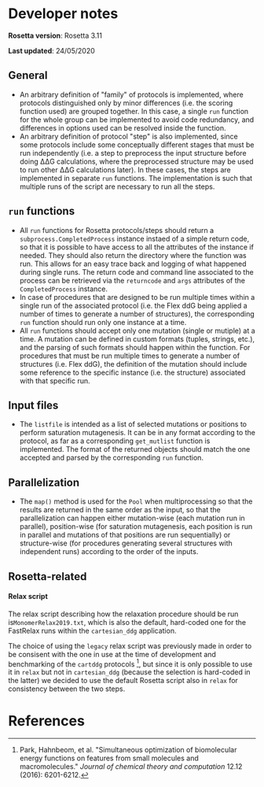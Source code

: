 # Developer notes

**Rosetta version**: Rosetta 3.11

**Last updated**: 24/05/2020

## General

* An arbitrary definition of "family" of protocols is implemented, where protocols distinguished only by minor differences (i.e. the scoring function used) are grouped together. In this case, a single `run` function for the whole group can be implemented to avoid code redundancy, and differences in options used can be resolved inside the function.
* An arbitrary definition of protocol "step" is also implemented, since some protocols include some conceptually different stages that must be run independently (i.e. a step to preprocess the input structure before doing ΔΔG calculations, where the preprocessed structure may be used to run other ΔΔG calculations later). In these cases, the steps are implemented in separate `run` functions. The implementation is such that multiple runs of the script are necessary to run all the steps.

## `run` functions

* All `run` functions for Rosetta protocols/steps should return a `subprocess.CompletedProcess` instance instaed of a simple return code, so that it is possible to have access to all the attributes of the instance if needed. They should also return the directory where the function was run. This allows for an easy trace back and logging of what happened during single runs. The return code and command line associated to the process can be retrieved via the `returncode` and `args` attributes of the `CompletedProcess` instance.
* In case of procedures that are designed to be run multiple times within a single run of the associated protocol (i.e. the Flex ddG  being applied a number of times to generate a number of structures), the corresponding `run` function should run only one instance at a time.
* All `run` functions should accept only one mutation (single or mutiple) at a time. A mutation can be defined in custom formats (tuples, strings, etc.), and the parsing of such formats should happen within the function. For procedures that must be run multiple times to generate a number of structures (i.e. Flex ddG), the definition of the mutation should include some reference to the specific instance (i.e. the structure) associated with that specific run.

## Input files

* The `listfile` is intended as a list of selected mutations or positions to perform saturation mutagenesis. It can be in any format according to the protocol, as far as a corresponding `get_mutlist` function is implemented. The format of the returned objects should match the one accepted and parsed by the corresponding `run` function.

## Parallelization

* The `map()` method is used for the `Pool` when multiprocessing so that the results are returned in the same order as the input, so that the parallelization can happen either mutation-wise (each mutation run in parallel), position-wise (for saturation mutagenesis, each position is run in parallel and mutations of that positions are run sequentially) or structure-wise (for procedures generating several structures with independent runs) according to the order of the inputs.

## Rosetta-related

#### Relax script

The relax script describing how the relaxation procedure should be run is`MonomerRelax2019.txt`, which is also the default, hard-coded one for the FastRelax runs within the `cartesian_ddg` application.

The choice of using the `legacy` relax script was previously made in order to be consisent with the one in use at the time of development and benchmarking of the `cartddg` protocols [^park2016], but since it is only possible to use it in `relax` but not in `cartesian_ddg` (because the selection is hard-coded in the latter) we decided to use the default Rosetta script also in `relax` for consistency between the two steps.

# References

[^park2016]: Park, Hahnbeom, et al. "Simultaneous optimization of biomolecular energy functions on features from small molecules and macromolecules." *Journal of chemical theory and computation* 12.12 (2016): 6201-6212.

